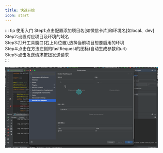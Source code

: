 ```yaml
---
title: 快速开始
icon: start
---
```



::: tip 使用入门
Step1:点击配置添加项目名[如微信卡片]和环境名[如local、dev]  
Step2:设置对应项目及环境的域名  
Step3:打开工具窗口(右上角位置),选择当前项目想要启用的环境  
Step4:点击在方法左侧的fastRequest的图标(自动生成参数和url)  
Step5:点击发送请求按钮发送请求  
:::

![](../../.vuepress/public/img/howToUse.gif)









